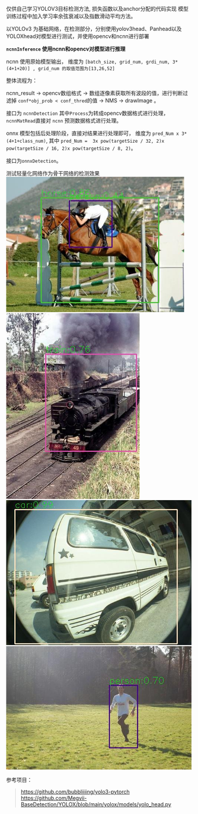 仅供自己学习YOLOV3目标检测方法, 损失函数以及anchor分配的代码实现
模型训练过程中加入学习率余弦衰减以及指数滑动平均方法。

以YOLOv3 为基础网络，在检测部分，分别使用yolov3head、Panhead以及YOLOXhead对模型进行测试，并使用opencv和ncnn进行部署


__`ncnnInference` 使用ncnn和opencv对模型进行推理__

ncnn 使用原始模型输出， 维度为 `[batch_size, grid_num, grdi_num, 3*(4+1+20)] , grid_num 的取值范围为[13,26,52]`

整体流程为：

ncnn_result -> opencv数组格式 -> 数组逐像素获取所有波段的值，进行判断过滤掉 `conf*obj_prob < conf_thred`的值
-> NMS -> drawImage 。

接口为 `ncnnDetection` 其中`Process`为转成opencv数据格式进行处理， `ncnnMatRead`直接对 `ncnn` 预测数据格式进行处理。

onnx 模型包括后处理阶段，直接对结果进行处理即可， 维度为 `pred_Num x 3*(4+1+class_num)`, 其中 `pred_Num =  3x pow(targetSize / 32, 2)x pow(targetSize / 16, 2)x pow(targetSize / 8, 2)`。

接口为`onnxDetection`。

测试轻量化网络作为骨干网络的检测效果
![](https://github.com/youngx123/YOLOV3/blob/master/ShuffleNetV2_result/000017.jpg?raw=true)
![](https://github.com/youngx123/YOLOV3/blob/master/ShuffleNetV2_result/000034.jpg?raw=true)
![](https://github.com/youngx123/YOLOV3/blob/master/ShuffleNetV2_result/000161.jpg?raw=true)
![](https://github.com/youngx123/YOLOV3/blob/master/ShuffleNetV2_result/000113.jpg?raw=true)


参考项目：
>https://github.com/bubbliiiing/yolo3-pytorch
>https://github.com/Megvii-BaseDetection/YOLOX/blob/main/yolox/models/yolo_head.py


